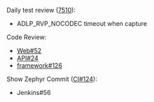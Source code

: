 Daily test review ([7510](https://sof-ci.sh.intel.com/#/result/planresultdetail/7510)):

* ADLP_RVP_NOCODEC timeout when capture

Code Review:

* [Web#52](https://github.com/intel-innersource/drivers.audio.ci.sof-web/pull/52)
* [API#24](https://github.com/intel-innersource/drivers.audio.ci.sof-api-server/pull/24)
* [framework#126](https://github.com/intel-innersource/drivers.audio.ci.sof-framework/pull/126)

Show Zephyr Commit ([CI#124](https://github.com/intel-innersource/drivers.audio.ci.sof-framework/issues/124)):

* Jenkins#56
